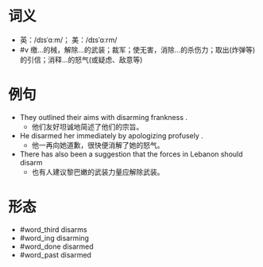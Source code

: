 # 词义
- 英：/dɪsˈɑːm/； 美：/dɪsˈɑːrm/
- #v 缴…的械，解除…的武装；裁军；使无害，消除…的杀伤力；取出(炸弹等)的引信；消释…的怒气(或疑虑、敌意等)
# 例句
- They outlined their aims with disarming frankness .
	- 他们友好坦诚地简述了他们的宗旨。
- He disarmed her immediately by apologizing profusely .
	- 他一再向她道歉，很快便消解了她的怒气。
- There has also been a suggestion that the forces in Lebanon should disarm
	- 也有人建议黎巴嫩的武装力量应解除武装。
# 形态
- #word_third disarms
- #word_ing disarming
- #word_done disarmed
- #word_past disarmed
